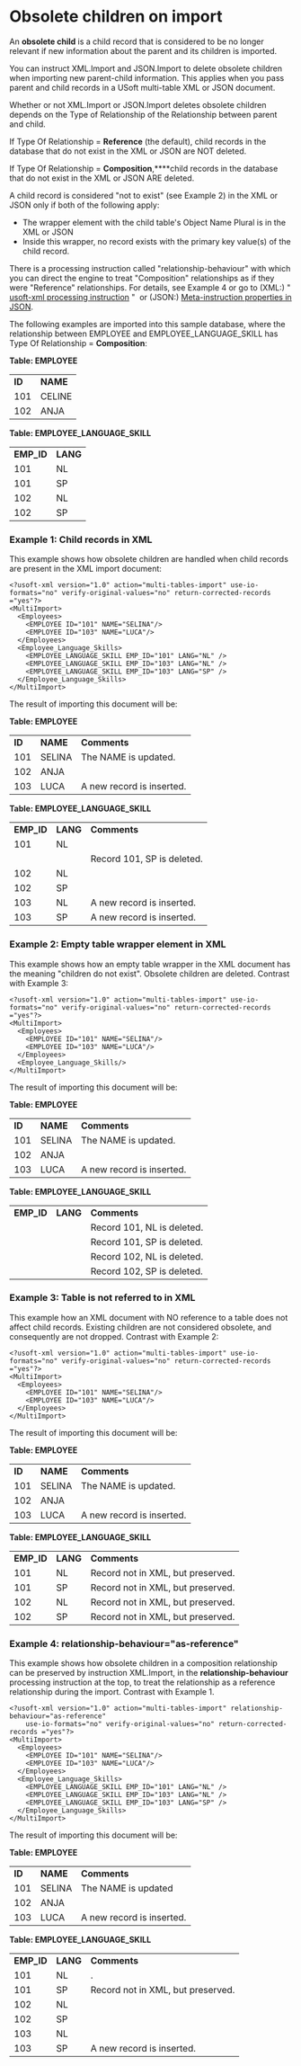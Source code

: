 # Obsolete children on import

An **obsolete child** is a child record that is considered to be no longer relevant if new information about the parent and its children is imported.

You can instruct XML.Import and JSON.Import to delete obsolete children when importing new parent-child information. This applies when you pass parent and child records in a USoft multi-table XML or JSON document.

Whether or not XML.Import or JSON.Import deletes obsolete children depends on the Type of Relationship of the Relationship between parent and child.

If Type Of Relationship = **Reference** (the default), child records in the database that do not exist in the XML or JSON are NOT deleted.

If Type Of Relationship = **Composition**,****child records in the database that do not exist in the XML or JSON ARE deleted.

A child record is considered "not to exist" (see Example 2) in the XML or JSON only if both of the following apply:

- The wrapper element with the child table's Object Name Plural is in the XML or JSON
- Inside this wrapper, no record exists with the primary key value(s) of the child record.

There is a processing instruction called "relationship-behaviour" with which you can direct the engine to treat "Composition" relationships as if they were "Reference" relationships. For details, see Example 4 or go to (XML:) " [usoft-xml processing instruction](/docs/Repositories/USoft%20XML%20formats/usoftxml%20processing%20instruction.md) "  or (JSON:) [Meta-instruction properties in JSON](/docs/Repositories/USoft%20JSON%20format/Metainstruction%20properties%20in%20JSON.md).

The following examples are imported into this sample database, where the relationship between EMPLOYEE and EMPLOYEE_LANGUAGE_SKILL has Type Of Relationship = **Composition**:

**Table: EMPLOYEE**

|        |        |
|--------|--------|
|**ID**  |**NAME**|
|101     |CELINE  |
|102     |ANJA    |



**Table: EMPLOYEE_LANGUAGE_SKILL**

|        |        |
|--------|--------|
|**EMP_ID**|**LANG**|
|101     |NL      |
|101     |SP      |
|102     |NL      |
|102     |SP      |



### Example 1: Child records in XML

This example shows how obsolete children are handled when child records are present in the XML import document:

```
<?usoft-xml version="1.0" action="multi-tables-import" use-io-formats="no" verify-original-values="no" return-corrected-records ="yes"?>
<MultiImport>
  <Employees>
    <EMPLOYEE ID="101" NAME="SELINA"/>
    <EMPLOYEE ID="103" NAME="LUCA"/>
  </Employees>
  <Employee_Language_Skills>
    <EMPLOYEE_LANGUAGE_SKILL EMP_ID="101" LANG="NL" />
    <EMPLOYEE_LANGUAGE_SKILL EMP_ID="103" LANG="NL" />
    <EMPLOYEE_LANGUAGE_SKILL EMP_ID="103" LANG="SP" />
  </Employee_Language_Skills>
</MultiImport>

```

The result of importing this document will be:

**Table: EMPLOYEE**

|        |        |        |
|--------|--------|--------|
|**ID**  |**NAME**|**Comments**|
|101     |SELINA  |The NAME is updated.|
|102     |ANJA    |        |
|103     |LUCA    |A new record is inserted.|



**Table: EMPLOYEE_LANGUAGE_SKILL**

|        |        |        |
|--------|--------|--------|
|**EMP_ID**|**LANG**|**Comments**|
|101     |NL      |        |
|        |        |Record 101, SP is deleted.|
|102     |NL      |        |
|102     |SP      |        |
|103     |NL      |A new record is inserted.|
|103     |SP      |A new record is inserted.|



### Example 2: Empty table wrapper element in XML

This example shows how an empty table wrapper in the XML document has the meaning "children do not exist". Obsolete children are deleted. Contrast with Example 3:

```
<?usoft-xml version="1.0" action="multi-tables-import" use-io-formats="no" verify-original-values="no" return-corrected-records ="yes"?>
<MultiImport>
  <Employees>
    <EMPLOYEE ID="101" NAME="SELINA"/>
    <EMPLOYEE ID="103" NAME="LUCA"/>
  </Employees>
  <Employee_Language_Skills/>
</MultiImport>

```

The result of importing this document will be:

**Table: EMPLOYEE**

|        |        |        |
|--------|--------|--------|
|**ID**  |**NAME**|**Comments**|
|101     |SELINA  |The NAME is updated.|
|102     |ANJA    |        |
|103     |LUCA    |A new record is inserted.|



**Table: EMPLOYEE_LANGUAGE_SKILL**

|        |        |        |
|--------|--------|--------|
|**EMP_ID**|**LANG**|**Comments**|
|        |        |Record 101, NL is deleted.|
|        |        |Record 101, SP is deleted.|
|        |        |Record 102, NL is deleted.|
|        |        |Record 102, SP is deleted.|



### Example 3: Table is not referred to in XML

This example how an XML document with NO reference to a table does not affect child records. Existing children are not considered obsolete, and consequently are not dropped. Contrast with Example 2:

```
<?usoft-xml version="1.0" action="multi-tables-import" use-io-formats="no" verify-original-values="no" return-corrected-records ="yes"?>
<MultiImport>
  <Employees>
    <EMPLOYEE ID="101" NAME="SELINA"/>
    <EMPLOYEE ID="103" NAME="LUCA"/>
  </Employees>
</MultiImport>

```

The result of importing this document will be:

**Table: EMPLOYEE**

|        |        |        |
|--------|--------|--------|
|**ID**  |**NAME**|**Comments**|
|101     |SELINA  |The NAME is updated.|
|102     |ANJA    |        |
|103     |LUCA    |A new record is inserted.|



**Table: EMPLOYEE_LANGUAGE_SKILL**

|        |        |        |
|--------|--------|--------|
|**EMP_ID**|**LANG**|**Comments**|
|101     |NL      |Record not in XML, but preserved.|
|101     |SP      |Record not in XML, but preserved.|
|102     |NL      |Record not in XML, but preserved.|
|102     |SP      |Record not in XML, but preserved.|



### Example 4: relationship-behaviour="as-reference"

This example shows how obsolete children in a composition relationship can be preserved by instruction XML.Import, in the **relationship-behaviour** processing instruction at the top, to treat the relationship as a reference relationship during the import. Contrast with Example 1.

```
<?usoft-xml version="1.0" action="multi-tables-import" relationship-behaviour="as-reference"
    use-io-formats="no" verify-original-values="no" return-corrected-records ="yes"?>
<MultiImport>
  <Employees>
    <EMPLOYEE ID="101" NAME="SELINA"/>
    <EMPLOYEE ID="103" NAME="LUCA"/>
  </Employees>
  <Employee_Language_Skills>
    <EMPLOYEE_LANGUAGE_SKILL EMP_ID="101" LANG="NL" />
    <EMPLOYEE_LANGUAGE_SKILL EMP_ID="103" LANG="NL" />
    <EMPLOYEE_LANGUAGE_SKILL EMP_ID="103" LANG="SP" />
  </Employee_Language_Skills>
</MultiImport>

```

The result of importing this document will be:

**Table: EMPLOYEE**

|        |        |        |
|--------|--------|--------|
|**ID**  |**NAME**|**Comments**|
|101     |SELINA  |The NAME is updated|
|102     |ANJA    |        |
|103     |LUCA    |A new record is inserted.|



**Table: EMPLOYEE_LANGUAGE_SKILL**

|        |        |        |
|--------|--------|--------|
|**EMP_ID**|**LANG**|**Comments**|
|101     |NL      |.       |
|101     |SP      |Record not in XML, but preserved.|
|102     |NL      |        |
|102     |SP      |        |
|103     |NL      |        |
|103     |SP      |A new record is inserted.|